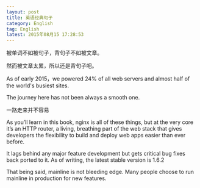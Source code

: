 ```yaml
---
layout: post
title: 英语经典句子
category: English
tag: English
latest: 2015年08月15 17:28:53
---
```


被单词不如被句子，背句子不如被文章。

然而被文章太累，所以还是背句子吧。

As of early 2015，we powered 24% of all web servers and almost half of the world's busiest sites.

The journey here has not been always  a smooth one.  

一路走来并不容易

As you’ll learn in this book, nginx is all of these things, but at the very core it’s an HTTP router, a living, breathing part of the web stack that gives developers the flexibility to build and deploy web apps easier than ever before. 

It lags behind any major feature development but gets critical bug fixes back ported to it. As of writing, the latest stable version is 1.6.2 

That being said, mainline is not bleeding edge. Many people choose to run mainline in production for new features. 
